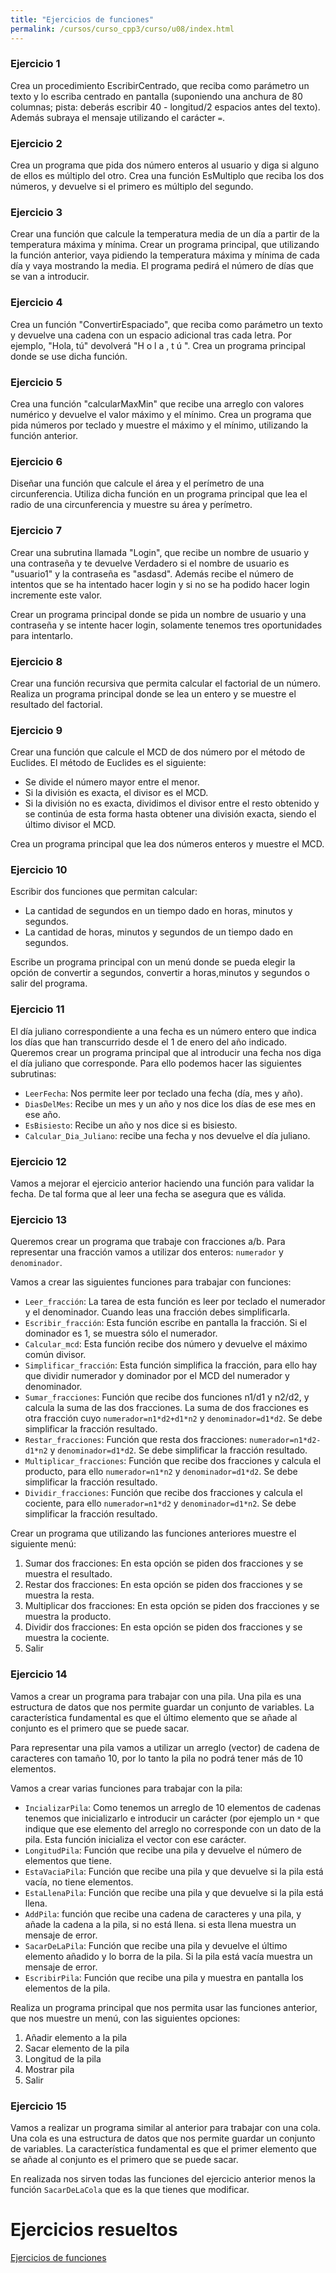 ```yaml
---
title: "Ejercicios de funciones"
permalink: /cursos/curso_cpp3/curso/u08/index.html
---
```


### Ejercicio 1

Crea un procedimiento EscribirCentrado, que reciba como parámetro un texto y lo escriba centrado en pantalla (suponiendo una anchura de 80 columnas; pista: deberás escribir 40 - longitud/2 espacios antes del texto). Además subraya el mensaje utilizando el carácter `=`.

### Ejercicio 2

Crea un programa que pida dos número enteros al usuario y diga si alguno de ellos es múltiplo del otro. Crea una función EsMultiplo que reciba los dos números, y devuelve si el primero es múltiplo del segundo.

### Ejercicio 3

Crear una función que calcule la temperatura media de un día a partir de la temperatura máxima y mínima. Crear un programa principal, que utilizando la función anterior, vaya pidiendo la temperatura máxima y mínima de cada día y vaya mostrando la media. El programa pedirá el número de días que se van a introducir.

### Ejercicio 4

Crea un función "ConvertirEspaciado", que reciba como parámetro un texto y devuelve una cadena con un espacio adicional tras cada letra. Por ejemplo, "Hola, tú" devolverá "H o l a , t ú ". Crea un programa principal donde se use dicha función.

### Ejercicio 5

Crea una función "calcularMaxMin" que recibe una arreglo con valores numérico y devuelve el valor máximo y el mínimo. Crea un programa que pida números por teclado y muestre el máximo y el mínimo, utilizando la función anterior.

### Ejercicio 6

Diseñar una función que calcule el área y el perímetro de una circunferencia. Utiliza dicha función en un programa principal que lea el radio de una circunferencia y muestre su área y perímetro.

### Ejercicio 7

Crear una subrutina llamada "Login", que recibe un nombre de usuario y una contraseña y te devuelve Verdadero si el nombre de usuario es "usuario1" y la contraseña es "asdasd". Además recibe el número de intentos que se ha intentado hacer login y si no se ha podido hacer login incremente este valor.

Crear un programa principal donde se pida un nombre de usuario y una contraseña y se intente hacer login, solamente tenemos tres oportunidades para intentarlo.

### Ejercicio 8

Crear una función recursiva que permita calcular el factorial de un número. Realiza un programa principal donde se lea un entero y se muestre el resultado del factorial.

### Ejercicio 9

Crear una función que calcule el MCD de dos número por el método de Euclides. El método de Euclides es el siguiente:

* Se divide el número mayor entre el menor.
* Si la división es exacta, el divisor es el MCD.
* Si la división no es exacta, dividimos el divisor entre el resto obtenido y se continúa de esta forma hasta obtener una división exacta, siendo el último divisor el MCD.

Crea un programa principal que lea dos números enteros y muestre el MCD.

### Ejercicio 10

Escribir dos funciones que permitan calcular:

* La cantidad de segundos en un tiempo dado en horas, minutos y segundos.
* La cantidad de horas, minutos y segundos de un tiempo dado en segundos.

Escribe un programa principal con un menú donde se pueda elegir la opción de convertir a segundos, convertir a horas,minutos y segundos o salir del programa.

### Ejercicio 11

El día juliano correspondiente a una fecha es un número entero que indica los días que han transcurrido desde el 1 de enero del año indicado. Queremos crear un programa principal que al introducir una fecha nos diga el día juliano que corresponde. Para ello podemos hacer las siguientes subrutinas:

* `LeerFecha`: Nos permite leer por teclado una fecha (día, mes y año).
* `DiasDelMes`: Recibe un mes y un año y nos dice los días de ese mes en ese año.
* `EsBisiesto`: Recibe un año y nos dice si es bisiesto.
* `Calcular_Dia_Juliano`: recibe una fecha y nos devuelve el día juliano.


### Ejercicio 12

Vamos a mejorar el ejercicio anterior haciendo una función para validar la fecha. De tal forma que al leer una fecha se asegura que es válida.

### Ejercicio 13

Queremos crear un programa que trabaje con fracciones a/b. Para representar una fracción vamos a utilizar dos enteros: `numerador` y `denominador`.

Vamos a crear las siguientes funciones para trabajar con funciones:

* `Leer_fracción`: La tarea de esta función es leer por teclado el numerador y el denominador. Cuando leas una fracción debes simplificarla.
* `Escribir_fracción`: Esta función escribe en pantalla la fracción. Si el dominador es 1, se muestra sólo el numerador.
* `Calcular_mcd`:  Esta función recibe dos número y devuelve el máximo común divisor.
* `Simplificar_fracción`: Esta función simplifica la fracción, para ello hay que dividir numerador y dominador por el MCD del numerador y denominador. 
* `Sumar_fracciones`: Función que recibe dos funciones n1/d1 y n2/d2, y calcula la suma de las dos fracciones. La suma de dos fracciones es otra fracción cuyo `numerador=n1*d2+d1*n2` y `denominador=d1*d2`. Se debe simplificar la fracción resultado.
* `Restar_fracciones`: Función que resta dos fracciones:  `numerador=n1*d2-d1*n2` y `denominador=d1*d2`. Se debe simplificar la fracción resultado.
* `Multiplicar_fracciones`: Función que recibe dos fracciones y calcula el producto, para ello `numerador=n1*n2` y `denominador=d1*d2`. Se debe simplificar la fracción resultado.
* `Dividir_fracciones`: Función que recibe dos fracciones y calcula el cociente, para ello `numerador=n1*d2` y `denominador=d1*n2`. Se debe simplificar la fracción resultado.

Crear un programa que utilizando las funciones anteriores muestre el siguiente menú:

1. Sumar dos fracciones: En esta opción se piden dos fracciones y se muestra el resultado.
2. Restar dos fracciones: En esta opción se piden dos fracciones y se muestra la resta.
3. Multiplicar dos fracciones: En esta opción se piden dos fracciones y se muestra la producto.
4. Dividir dos fracciones: En esta opción se piden dos fracciones y se muestra la cociente.
5. Salir

### Ejercicio 14

Vamos a crear un programa para trabajar con una pila. Una pila es una estructura de datos que nos permite guardar un conjunto de variables. La característica fundamental es que el último elemento que se añade al conjunto es el primero que se puede sacar.

Para representar una pila vamos a utilizar un arreglo (vector) de cadena de caracteres con tamaño 10, por lo tanto la pila no podrá tener más de 10 elementos.

Vamos a crear varias funciones para trabajar con la pila:

* `IncializarPila`: Como tenemos un arreglo de 10 elementos de cadenas tenemos que inicializarlo e introducir un carácter (por ejemplo un `*` que indique que ese elemento del arreglo no corresponde con un dato de la pila. Esta función inicializa el vector con ese carácter.
* `LongitudPila`: Función que recibe una pila y devuelve el número de elementos que tiene.
* `EstaVaciaPila`: Función que recibe una pila y que devuelve si la pila está vacía, no tiene elementos.
* `EstaLlenaPila`: Función que recibe una pila y que devuelve si la pila está llena.
* `AddPila`: función que recibe una cadena de caracteres y una pila, y añade la cadena a la pila, si no está llena. si esta llena muestra un mensaje de error.
* `SacarDeLaPila`: Función que recibe una pila y devuelve el último elemento añadido y lo borra de la pila. Si la pila está vacía muestra un mensaje de error.
* `EscribirPila`: Función que recibe una pila y muestra en pantalla los elementos de la pila.

Realiza un programa principal que nos permita usar las funciones anterior, que nos muestre un menú, con las siguientes opciones:

1. Añadir elemento a la pila
2. Sacar elemento de la pila
3. Longitud de la pila
4. Mostrar pila
5. Salir

### Ejercicio 15

Vamos a realizar un programa similar al anterior para trabajar con una cola. Una cola es una estructura de datos que nos permite guardar un conjunto de variables. La característica fundamental es que el primer elemento que se añade al conjunto es el primero que se puede sacar.

En realizada nos sirven todas las funciones del ejercicio anterior menos la función `SacarDeLaCola` que es la que tienes que modificar.

# Ejercicios resueltos

[Ejercicios de funciones](https://github.com/josedom24/curso_cplusplus/tree/master/ejercicios/funciones)